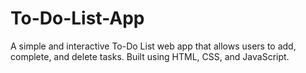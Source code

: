 # To-Do-List-App
A simple and interactive To-Do List web app that allows users to add, complete, and delete tasks. Built using HTML, CSS, and JavaScript.

